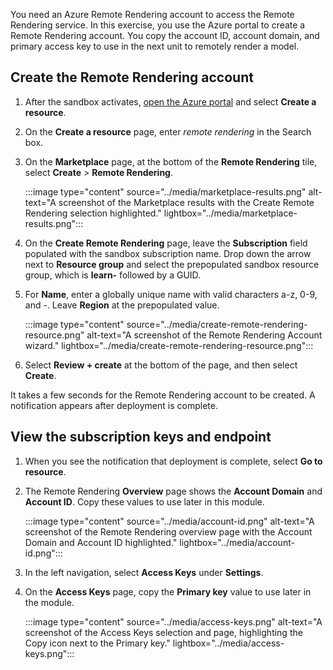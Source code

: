 You need an Azure Remote Rendering account to access the Remote Rendering service. In this exercise, you use the Azure portal to create a Remote Rendering account. You copy the account ID, account domain, and primary access key to use in the next unit to remotely render a model.

## Create the Remote Rendering account

1. After the sandbox activates, [open the Azure portal](https://portal.azure.com/learn.docs.microsoft.com?azure-portal=true) and select **Create a resource**.
1. On the **Create a resource** page, enter *remote rendering* in the Search box.
1. On the **Marketplace** page, at the bottom of the **Remote Rendering** tile, select **Create** > **Remote Rendering**.

   :::image type="content" source="../media/marketplace-results.png" alt-text="A screenshot of the Marketplace results with the Create Remote Rendering selection highlighted." lightbox="../media/marketplace-results.png":::

1. On the **Create Remote Rendering** page, leave the **Subscription** field populated with the sandbox subscription name. Drop down the arrow next to **Resource group** and select the prepopulated sandbox resource group, which is **learn-** followed by a GUID.

1. For **Name**, enter a globally unique name with valid characters a-z, 0-9, and -. Leave **Region** at the prepopulated value.

   :::image type="content" source="../media/create-remote-rendering-resource.png" alt-text="A screenshot of the Remote Rendering Account wizard." lightbox="../media/create-remote-rendering-resource.png":::

1. Select **Review + create** at the bottom of the page, and then select **Create**.

It takes a few seconds for the Remote Rendering account to be created. A notification appears after deployment is complete.

## View the subscription keys and endpoint

1. When you see the notification that deployment is complete, select **Go to resource**.

1. The Remote Rendering **Overview** page shows the **Account Domain** and **Account ID**. Copy these values to use later in this module.

   :::image type="content" source="../media/account-id.png" alt-text="A screenshot of the Remote Rendering overview page with the Account Domain and Account ID highlighted." lightbox="../media/account-id.png":::

1. In the left navigation, select **Access Keys** under **Settings**.

1. On the **Access Keys** page, copy the **Primary key** value to use later in the module.

   :::image type="content" source="../media/access-keys.png" alt-text="A screenshot of the Access Keys selection and page, highlighting the Copy icon next to the Primary key." lightbox="../media/access-keys.png":::
